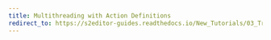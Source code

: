 ```yaml
---
title: Multithreading with Action Definitions
redirect_to: https://s2editor-guides.readthedocs.io/New_Tutorials/03_Trigger_Editor/057_Multithreading_with_Action_Definitions
---
```

